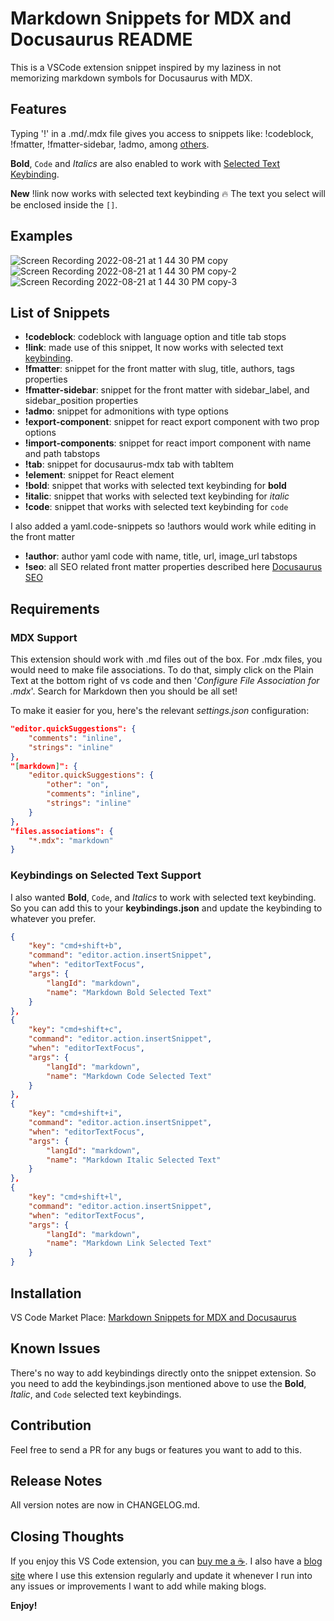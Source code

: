 # Markdown Snippets for MDX and Docusaurus README

This is a VSCode extension snippet inspired by my laziness in not memorizing markdown symbols for Docusaurus with MDX.

## Features

Typing '!' in a .md/.mdx file gives you access to snippets like: !codeblock, !fmatter, !fmatter-sidebar, !admo, among [others](#list-of-snippets).

**Bold**, `Code` and *Italics* are also enabled to work with [Selected Text Keybinding](#keybindings-on-selected-text-support).

**New** !link now works with selected text keybinding 🔥 The text you select will be enclosed inside the `[]`.

## Examples
![Screen Recording 2022-08-21 at 1 44 30 PM copy](https://user-images.githubusercontent.com/9417970/185778430-01e54351-a440-4462-8934-c2cb487b448b.gif)
![Screen Recording 2022-08-21 at 1 44 30 PM copy-2](https://user-images.githubusercontent.com/9417970/185778847-adf2e6a8-fe45-402d-b95b-8035bc9c5e85.gif)
![Screen Recording 2022-08-21 at 1 44 30 PM copy-3](https://user-images.githubusercontent.com/9417970/185778986-040c9555-a9c9-41db-a1d5-f5aa89f6f798.gif)

## List of Snippets
- **!codeblock**: codeblock with language option and title tab stops
- **!link**: made use of this snippet, It now works with selected text [keybinding](#keybindings-on-selected-text-support).
- **!fmatter**: snippet for the front matter with slug, title, authors, tags properties
- **!fmatter-sidebar**: snippet for the front matter with sidebar_label, and sidebar_position properties
- **!admo**: snippet for admonitions with type options
- **!export-component**: snippet for react export component with two prop options
- **!import-components**: snippet for react import component with name and path tabstops
- **!tab**: snippet for docusaurus-mdx tab with tabItem
- **!element**: snippet for React element
- **!bold**: snippet that works with selected text keybinding for **bold**
- **!italic**: snippet that works with selected text keybinding for *italic*
- **!code**: snippet that works with selected text keybinding for `code`

I also added a yaml.code-snippets so !authors would work
while editing in the front matter
- **!author**: author yaml code with name, title, url, image_url tabstops
- **!seo**: all SEO related front matter properties described here [Docusaurus SEO](https://docusaurus.io/docs/seo)

## Requirements

### MDX Support

This extension should work with .md files out of the box. For .mdx files, you would need to make file associations. To do that, simply click on the Plain Text at the bottom right of vs code and then '*Configure File Association for .mdx*'. Search for Markdown then you should be all set!

To make it easier for you, here's the relevant *settings.json* configuration:
```json title='settings.json'
"editor.quickSuggestions": {
    "comments": "inline",
    "strings": "inline"
},
"[markdown]": {
    "editor.quickSuggestions": {
        "other": "on",
        "comments": "inline",
        "strings": "inline"
    }
},
"files.associations": {
    "*.mdx": "markdown"
}
```
### Keybindings on Selected Text Support
I also wanted **Bold**, `Code`, and *Italics* to work with selected text keybinding. So you can add this to your **keybindings.json** and update the keybinding to whatever you prefer.

```json title='keybindings.json'
{
    "key": "cmd+shift+b",
    "command": "editor.action.insertSnippet",
    "when": "editorTextFocus",
    "args": {
        "langId": "markdown",
        "name": "Markdown Bold Selected Text"
    }
},
{
    "key": "cmd+shift+c",
    "command": "editor.action.insertSnippet",
    "when": "editorTextFocus",
    "args": {
        "langId": "markdown",
        "name": "Markdown Code Selected Text"
    }
},
{
    "key": "cmd+shift+i",
    "command": "editor.action.insertSnippet",
    "when": "editorTextFocus",
    "args": {
        "langId": "markdown",
        "name": "Markdown Italic Selected Text"
    }
},
{
    "key": "cmd+shift+l",
    "command": "editor.action.insertSnippet",
    "when": "editorTextFocus",
    "args": {
        "langId": "markdown",
        "name": "Markdown Link Selected Text"
    }
}
```

## Installation

VS Code Market Place: [Markdown Snippets for MDX and Docusaurus](https://marketplace.visualstudio.com/items?itemName=MisterMunchkin.simple-markdown-snippets)

## Known Issues

There's no way to add keybindings directly onto the snippet extension. So you need to add the keybindings.json mentioned above to use the **Bold**, *Italic*, and `Code` selected text keybindings.

## Contribution

Feel free to send a PR for any bugs or features you want to add to this.

## Release Notes

All version notes are now in CHANGELOG.md.

## Closing Thoughts

If you enjoy this VS Code extension, you can [buy me a ☕️](https://www.paypal.com/donate/?hosted_button_id=B9HDECYJ4CEF8). I also have a [blog site](https://blog.robindalmy.com) where I use this extension regularly and update it whenever I run into any issues or improvements I want to add while making blogs. 

**Enjoy!**

